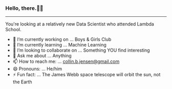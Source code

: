 ### Hello, there.👋🙂
---
You're looking at a relatively new Data Scientist who attended Lambda School.


- 🔭 I’m currently working on ... Boys & Girls Club
- 🌱 I’m currently learning ... Machine Learning
- 👯 I’m looking to collaborate on ... Something YOU find interesting
- 💬 Ask me about ... Anything
- 📫 How to reach me: ... collin.b.jensen@gmail.com
- 😄 Pronouns: ... He/him
- ⚡ Fun fact: ... The James Webb space telescope will orbit the sun, not the Earth

